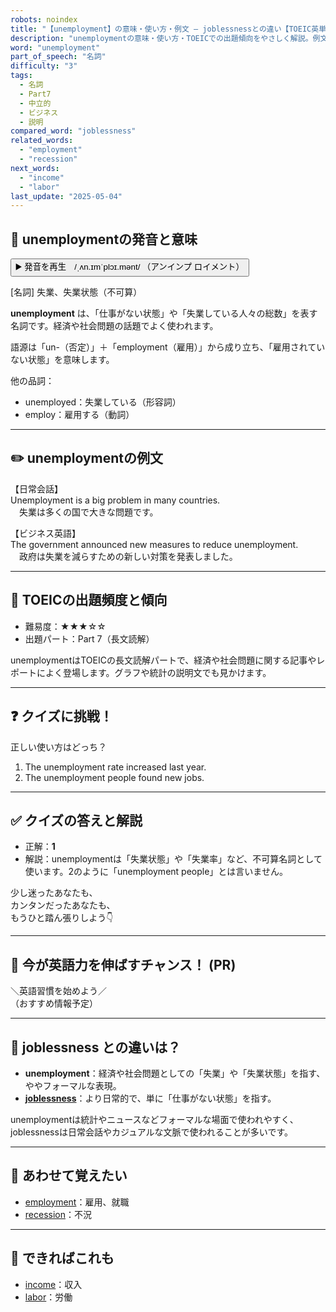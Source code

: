 ```yaml
---
robots: noindex
title: "【unemployment】の意味・使い方・例文 ― joblessnessとの違い【TOEIC英単語】"
description: "unemploymentの意味・使い方・TOEICでの出題傾向をやさしく解説。例文・クイズ付きでjoblessnessとの違いもわかりやすく学べます。"
word: "unemployment"
part_of_speech: "名詞"
difficulty: "3"
tags:
  - 名詞
  - Part7
  - 中立的
  - ビジネス
  - 説明
compared_word: "joblessness"
related_words:
  - "employment"
  - "recession"
next_words:
  - "income"
  - "labor"
last_update: "2025-05-04"
---
```


## 🔰 unemploymentの発音と意味

<button class="play-audio" onclick="playTTS('unemployment')">
  <span class="play-audio-main">
    ▶️ 発音を再生　/ˌʌn.ɪmˈplɔɪ.mənt/
  </span>
  <span class="play-audio-sub">
    （アンインプ ロイメント）
  </span>
</button>

[名詞] 失業、失業状態（不可算）

**unemployment** は、「仕事がない状態」や「失業している人々の総数」を表す名詞です。経済や社会問題の話題でよく使われます。

語源は「un-（否定）」＋「employment（雇用）」から成り立ち、「雇用されていない状態」を意味します。

他の品詞：  
- unemployed：失業している（形容詞）
- employ：雇用する（動詞）

---

## ✏️ unemploymentの例文

【日常会話】  
Unemployment is a big problem in many countries.  
　失業は多くの国で大きな問題です。

【ビジネス英語】  
The government announced new measures to reduce unemployment.  
　政府は失業を減らすための新しい対策を発表しました。

---

## 🎯 TOEICの出題頻度と傾向

- 難易度：★★★☆☆
- 出題パート：Part 7（長文読解）

unemploymentはTOEICの長文読解パートで、経済や社会問題に関する記事やレポートによく登場します。グラフや統計の説明文でも見かけます。

---

## ❓ クイズに挑戦！

正しい使い方はどっち？

1. The unemployment rate increased last year.  
2. The unemployment people found new jobs.

---

## ✅ クイズの答えと解説

- 正解：**1**
- 解説：unemploymentは「失業状態」や「失業率」など、不可算名詞として使います。2のように「unemployment people」とは言いません。

少し迷ったあなたも、  
カンタンだったあなたも、  
もうひと踏ん張りしよう👇️

---

## 🚀 今が英語力を伸ばすチャンス！ (PR)

<div class="info-center">
＼英語習慣を始めよう／<br>  
（おすすめ情報予定）
</div>

---

## 🤔  joblessness との違いは？

- **unemployment**：経済や社会問題としての「失業」や「失業状態」を指す、ややフォーマルな表現。
- **[joblessness](/joblessness)**：より日常的で、単に「仕事がない状態」を指す。

unemploymentは統計やニュースなどフォーマルな場面で使われやすく、joblessnessは日常会話やカジュアルな文脈で使われることが多いです。

---

## 🧩 あわせて覚えたい

- [employment](/employment)：雇用、就職
- [recession](/recession)：不況

---

## 📖 できればこれも

- [income](/income)：収入
- [labor](/labor)：労働

<!-- cvid: aid04_bid13 -->
